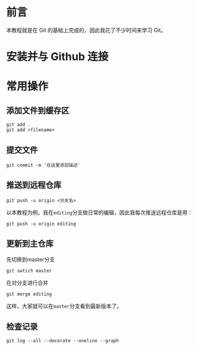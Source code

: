# 前言

本教程就是在 Git 的基础上完成的，因此我花了不少时间来学习 Git。

# 安装并与 Github 连接


# 常用操作
## 添加文件到缓存区
```
git add .
git add <filename>
```

## 提交文件
```
git commit -m '在这里添加描述'
```

## 推送到远程仓库
```
git push -u origin <分支名>
```

以本教程为例，我在`editing`分支做日常的编辑，因此我每次推送远程仓库是用：
```
git push -u origin editing
```

## 更新到主仓库
先切换到master分支
```
git swtich master
```
在对分支进行合并
```
git merge editing
```
这样，大家就可以在`master`分支看到最新版本了。

## 检查记录

```
git log --all --decorate --oneline --graph
```